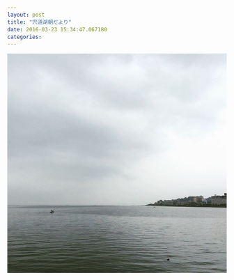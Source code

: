 ```yaml
---
layout: post
title: "宍道湖朝だより"
date: 2016-03-23 15:34:47.067180
categories: 
---
```


![](/assets/images/201603/10608080_231862073827649_1766189308_n.jpg)


